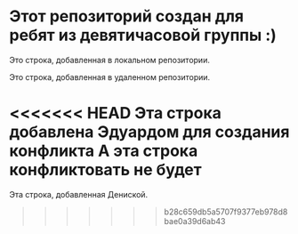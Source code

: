 # Этот репозиторий создан для ребят из девятичасовой группы :)

Это строка, добавленная в локальном репозитории.

Это строка, добавленная в удаленном репозитории.

<<<<<<< HEAD
Эта строка добавлена Эдуардом для создания конфликта
А эта строка конфликтовать не будет
=======
Эта строка, добавленная Дениской.
>>>>>>> b28c659db5a5707f9377eb978d8bae0a39d6ab43
